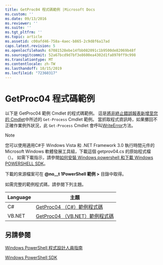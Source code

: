 ```yaml
---
title: GetProc04 程式碼範例 |Microsoft Docs
ms.custom: ''
ms.date: 09/13/2016
ms.reviewer: ''
ms.suite: ''
ms.tgt_pltfrm: ''
ms.topic: article
ms.assetid: c00afd46-758a-4aec-b865-2c9d8f6a17ad
caps.latest.revision: 5
ms.openlocfilehash: 67081528ebe14fbb082091c1b9500de82069b48f
ms.sourcegitcommit: 52a67bcd9d7bf3e8600ea4302d1fa8970ff9c998
ms.translationtype: MT
ms.contentlocale: zh-TW
ms.lasthandoff: 10/15/2019
ms.locfileid: "72360317"
---
```

# <a name="getproc04-code-samples"></a>GetProc04 程式碼範例

以下是 GetProc04 範例 Cmdlet 的程式碼範例。 這是[將非終止錯誤報表新增至您的 Cmdlet](../cmdlet/adding-non-terminating-error-reporting-to-your-cmdlet.md)中所述的 `Get-Process` Cmdlet 範例。 當抓取程式資訊時，如果擲回不正確作業例外狀況，此 `Get-Process` Cmdlet 會呼叫[WriteError](/dotnet/api/System.Management.Automation.Cmdlet.WriteError)方法。

> [!NOTE]
> 您可以使用適用C#于 Windows Vista 和 .NET Framework 3.0 執行時間元件的 Microsoft Windows 軟體發展工具組，下載這個 getprov04.cs 的原始程式檔（）。 如需下載指示，請參閱[如何安裝 Windows powershell 和下載 Windows POWERSHELL SDK](/powershell/developer/installing-the-windows-powershell-sdk)。
>
> 下載的來源檔案可在 **@no__t 1PowerShell 範例 >** 目錄中取得。

如需完整的範例程式碼，請參閱下列主題。

|Language|主題|
|--------------|-----------|
|C#|[GetProc04 （C#）範例程式碼](./getproc04-csharp-sample-code.md)|
|VB.NET|[GetProc04 （VB.NET）範例程式碼](./getproc04-vb-net-sample-code.md)|

## <a name="see-also"></a>另請參閱

[Windows PowerShell 程式設計人員指南](./windows-powershell-programmer-s-guide.md)

[Windows PowerShell SDK](../windows-powershell-reference.md)